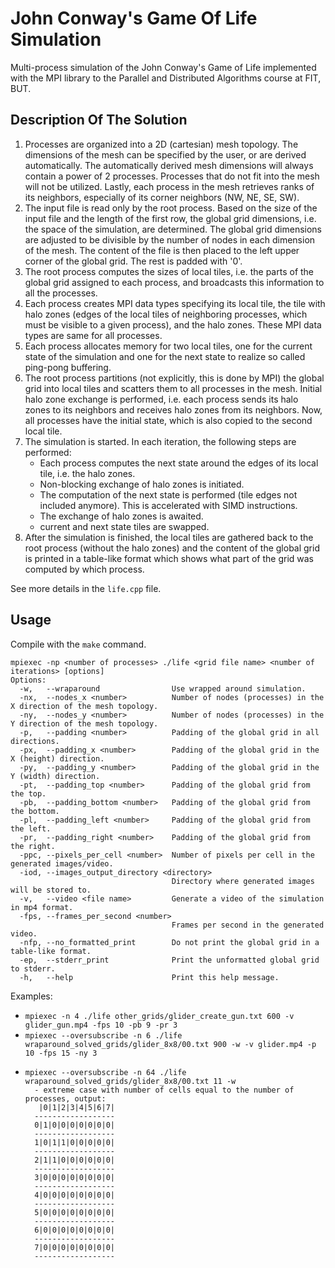 # John Conway's Game Of Life Simulation
Multi-process simulation of the John Conway's Game of Life implemented with the MPI library to the Parallel and Distributed Algorithms course at FIT, BUT.

## Description Of The Solution
1. Processes are organized into a 2D (cartesian) mesh topology. The dimensions of the mesh can be specified by the user, or are derived automatically. 
   The automatically derived mesh dimensions will always contain a power of 2 processes. Processes that do not fit into the mesh will not be utilized. 
   Lastly, each process in the mesh retrieves ranks of its neighbors, especially of its corner neighbors (NW, NE, SE, SW).
2. The input file is read only by the root process. Based on the size of the input file and the length of the first row, the global grid dimensions, 
   i.e. the space of the simulation, are determined. The global grid dimensions are adjusted to be divisible by the number of nodes in each dimension 
   of the mesh. The content of the file is then placed to the left upper corner of the global grid. The rest is padded with '0'.
3. The root process computes the sizes of local tiles, i.e. the parts of the global grid assigned to each process, and broadcasts this information to
   all the processes.
4. Each process creates MPI data types specifying its local tile, the tile with halo zones (edges of the local tiles of neighboring processes, which 
   must be visible to a given process), and the halo zones. These MPI data types are same for all processes. 
5. Each process allocates memory for two local tiles, one for the current state of the simulation and one for the next state to realize so called 
   ping-pong buffering.
6. The root process partitions (not explicitly, this is done by MPI) the global grid into local tiles and scatters them to all processes in the mesh.
   Initial halo zone exchange is performed, i.e. each process sends its halo zones to its neighbors and receives halo zones from its neighbors. Now, 
   all processes have the initial state, which is also copied to the second local tile.
7. The simulation is started. In each iteration, the following steps are performed:
   * Each process computes the next state around the edges of its local tile, i.e. the halo zones.
   * Non-blocking exchange of halo zones is initiated.
   * The computation of the next state is performed (tile edges not included anymore). This is accelerated with SIMD instructions.
   * The exchange of halo zones is awaited.
   * current and next state tiles are swapped.
8. After the simulation is finished, the local tiles are gathered back to the root process (without the halo zones) and the content of the global grid
   is printed in a table-like format which shows what part of the grid was computed by which process.

See more details in the `life.cpp` file.

## Usage
Compile with the `make` command.
```
mpiexec -np <number of processes> ./life <grid file name> <number of iterations> [options]
Options:
  -w,   --wraparound                Use wrapped around simulation.
  -nx,  --nodes_x <number>          Number of nodes (processes) in the X direction of the mesh topology.
  -ny,  --nodes_y <number>          Number of nodes (processes) in the Y direction of the mesh topology.
  -p,   --padding <number>          Padding of the global grid in all directions.
  -px,  --padding_x <number>        Padding of the global grid in the X (height) direction.
  -py,  --padding_y <number>        Padding of the global grid in the Y (width) direction.
  -pt,  --padding_top <number>      Padding of the global grid from the top.
  -pb,  --padding_bottom <number>   Padding of the global grid from the bottom.
  -pl,  --padding_left <number>     Padding of the global grid from the left.
  -pr,  --padding_right <number>    Padding of the global grid from the right.
  -ppc, --pixels_per_cell <number>  Number of pixels per cell in the generated images/video.
  -iod, --images_output_directory <directory>
                                    Directory where generated images will be stored to.
  -v,   --video <file name>         Generate a video of the simulation in mp4 format.
  -fps, --frames_per_second <number>
                                    Frames per second in the generated video.
  -nfp, --no_formatted_print        Do not print the global grid in a table-like format.
  -ep,  --stderr_print              Print the unformatted global grid to stderr.
  -h,   --help                      Print this help message.
```

Examples:
* `mpiexec -n 4 ./life other_grids/glider_create_gun.txt 600 -v glider_gun.mp4 -fps 10 -pb 9 -pr 3`
* `mpiexec --oversubscribe -n 6 ./life wraparound_solved_grids/glider_8x8/00.txt 900 -w -v glider.mp4 -p 10 -fps 15 -ny 3`
* ```
  mpiexec --oversubscribe -n 64 ./life wraparound_solved_grids/glider_8x8/00.txt 11 -w 
    - extreme case with number of cells equal to the number of processes, output:
     |0|1|2|3|4|5|6|7|
    ------------------
    0|1|0|0|0|0|0|0|0|
    ------------------
    1|0|1|1|0|0|0|0|0|
    ------------------
    2|1|1|0|0|0|0|0|0|
    ------------------
    3|0|0|0|0|0|0|0|0|
    ------------------
    4|0|0|0|0|0|0|0|0|
    ------------------
    5|0|0|0|0|0|0|0|0|
    ------------------
    6|0|0|0|0|0|0|0|0|
    ------------------
    7|0|0|0|0|0|0|0|0|
    ------------------
```
